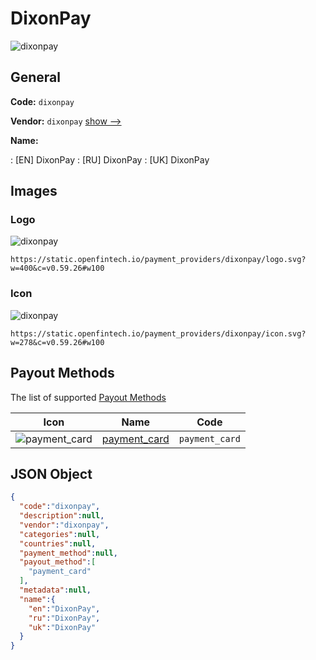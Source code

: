 
# DixonPay 
![dixonpay](https://static.openfintech.io/payment_providers/dixonpay/logo.svg?w=400&c=v0.59.26#w100)  

## General 
 
**Code:** `dixonpay` 
 
**Vendor:** `dixonpay` [show -->](/vendors/dixonpay/) 
 
**Name:** 
 
:	[EN] DixonPay 
:	[RU] DixonPay 
:	[UK] DixonPay 
 

## Images 

### Logo 
 
![dixonpay](https://static.openfintech.io/payment_providers/dixonpay/logo.svg?w=400&c=v0.59.26#w100)  

```
https://static.openfintech.io/payment_providers/dixonpay/logo.svg?w=400&c=v0.59.26#w100
```  

### Icon 
 
![dixonpay](https://static.openfintech.io/payment_providers/dixonpay/icon.svg?w=278&c=v0.59.26#w100)  

```
https://static.openfintech.io/payment_providers/dixonpay/icon.svg?w=278&c=v0.59.26#w100
```  

## Payout Methods 
 
The list of supported [Payout Methods](/payout-methods/) 

|Icon|Name|Code| 
|:---:|:---:|:---:| 
|![payment_card](https://static.openfintech.io/payout_methods/payment_card/icon.svg?w=278&c=v0.59.26#w40) |[payment_card](payout-methodspayment_card/)|`payment_card`| 
 

## JSON Object 

```json
{
  "code":"dixonpay",
  "description":null,
  "vendor":"dixonpay",
  "categories":null,
  "countries":null,
  "payment_method":null,
  "payout_method":[
    "payment_card"
  ],
  "metadata":null,
  "name":{
    "en":"DixonPay",
    "ru":"DixonPay",
    "uk":"DixonPay"
  }
}
```  
